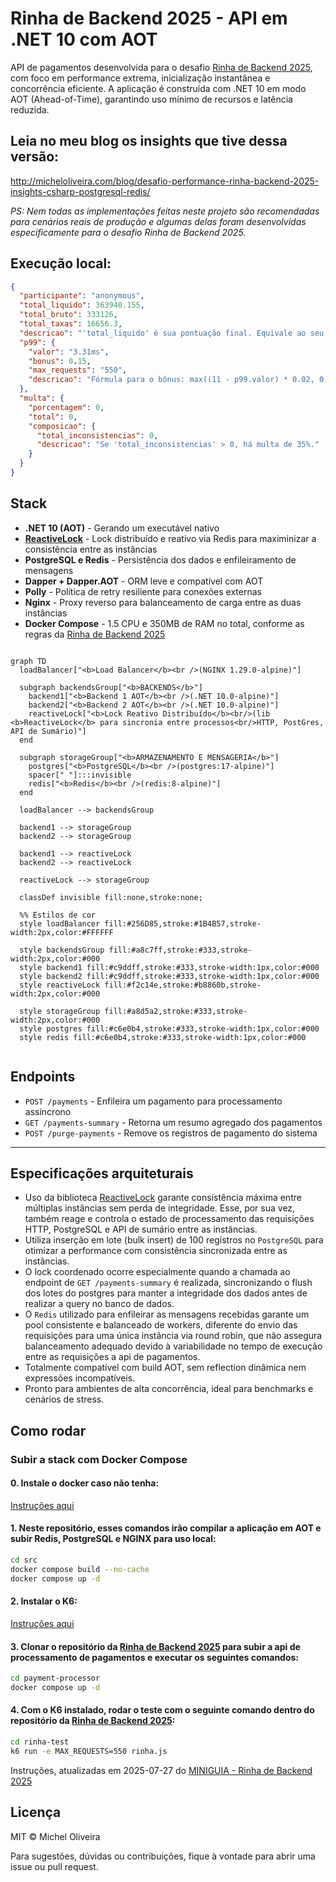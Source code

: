 # Rinha de Backend 2025 - API em .NET 10 com AOT

API de pagamentos desenvolvida para o desafio [Rinha de Backend 2025](https://github.com/zanfranceschi/rinha-de-backend-2025), com foco em performance extrema, inicialização instantânea e concorrência eficiente. A aplicação é construída com .NET 10 em modo AOT (Ahead-of-Time), garantindo uso mínimo de recursos e latência reduzida.

## Leia no meu blog os insights que tive dessa versão:
http://micheloliveira.com/blog/desafio-performance-rinha-backend-2025-insights-csharp-postgresql-redis/

*PS: Nem todas as implementações feitas neste projeto são recomendadas para cenários reais de produção e algumas delas foram desenvolvidas especificamente para o desafio Rinha de Backend 2025.*

## Execução local:
```json
{
  "participante": "anonymous",
  "total_liquido": 363940.155,
  "total_bruto": 333126,
  "total_taxas": 16656.3,
  "descricao": "'total_liquido' é sua pontuação final. Equivale ao seu lucro. Fórmula: total_liquido + (total_liquido * p99.bonus) - (total_liquido * multa.porcentagem)",
  "p99": {
    "valor": "3.31ms",
    "bonus": 0.15,
    "max_requests": "550",
    "descricao": "Fórmula para o bônus: max((11 - p99.valor) * 0.02, 0)"
  },
  "multa": {
    "porcentagem": 0,
    "total": 0,
    "composicao": {
      "total_inconsistencias": 0,
      "descricao": "Se 'total_inconsistencias' > 0, há multa de 35%."
    }
  }
}
```

## Stack

- **.NET 10 (AOT)** - Gerando um executável nativo
- **[ReactiveLock](https://www.nuget.org/packages/ReactiveLock.Distributed.Redis/)** - Lock distribuído e reativo via Redis para maximinizar a consistência entre as instâncias
- **PostgreSQL e Redis** - Persistência dos dados e enfileiramento de mensagens
- **Dapper + Dapper.AOT** - ORM leve e compatível com AOT
- **Polly** - Política de retry resiliente para conexões externas
- **Nginx** - Proxy reverso para balanceamento de carga entre as duas instâncias
- **Docker Compose** - 1.5 CPU e 350MB de RAM no total, conforme as regras da [Rinha de Backend 2025](https://github.com/zanfranceschi/rinha-de-backend-2025)

```mermaid

graph TD
  loadBalancer["<b>Load Balancer</b><br />(NGINX 1.29.0-alpine)"]

  subgraph backendsGroup["<b>BACKENDS</b>"]
    backend1["<b>Backend 1 AOT</b><br />(.NET 10.0-alpine)"]
    backend2["<b>Backend 2 AOT</b><br />(.NET 10.0-alpine)"]
    reactiveLock["<b>Lock Reativo Distribuído</b><br/>(lib <b>ReactiveLock</b> para sincronia entre processos<br/>HTTP, PostGres, API de Sumário)"]
  end

  subgraph storageGroup["<b>ARMAZENAMENTO E MENSAGERIA</b>"]
    postgres["<b>PostgreSQL</b><br />(postgres:17-alpine)"]
    spacer[" "]:::invisible
    redis["<b>Redis</b><br />(redis:8-alpine)"]
  end

  loadBalancer --> backendsGroup

  backend1 --> storageGroup
  backend2 --> storageGroup

  backend1 --> reactiveLock
  backend2 --> reactiveLock

  reactiveLock --> storageGroup

  classDef invisible fill:none,stroke:none;

  %% Estilos de cor
  style loadBalancer fill:#256D85,stroke:#1B4B57,stroke-width:2px,color:#FFFFFF

  style backendsGroup fill:#a8c7ff,stroke:#333,stroke-width:2px,color:#000
  style backend1 fill:#c9ddff,stroke:#333,stroke-width:1px,color:#000
  style backend2 fill:#c9ddff,stroke:#333,stroke-width:1px,color:#000
  style reactiveLock fill:#f2c14e,stroke:#b8860b,stroke-width:2px,color:#000

  style storageGroup fill:#a8d5a2,stroke:#333,stroke-width:2px,color:#000
  style postgres fill:#c6e0b4,stroke:#333,stroke-width:1px,color:#000
  style redis fill:#c6e0b4,stroke:#333,stroke-width:1px,color:#000
  

```

## Endpoints

- `POST /payments` - Enfileira um pagamento para processamento assíncrono
- `GET /payments-summary` - Retorna um resumo agregado dos pagamentos
- `POST /purge-payments` - Remove os registros de pagamento do sistema

---

## Especificações arquiteturais

- Uso da biblioteca [ReactiveLock](https://www.nuget.org/packages/ReactiveLock.Distributed.Redis/) garante consistência máxima entre múltiplas instâncias sem perda de integridade. Esse, por sua vez, também reage e controla o estado de processamento das requisições HTTP, PostgreSQL e API de sumário entre as instâncias.
- Utiliza inserção em lote (bulk insert) de 100 registros no `PostgreSQL` para otimizar a performance com consistência sincronizada entre as instâncias.
- O lock coordenado ocorre especialmente quando a chamada ao endpoint de `GET /payments-summary` é realizada, sincronizando o flush dos lotes do postgres para manter a integridade dos dados antes de realizar a query no banco de dados.
- O `Redis` utilizado para enfileirar as mensagens recebidas garante um pool consistente e balanceado de workers, diferente do envio das requisições para uma única instância via round robin, que não assegura balanceamento adequado devido à variabilidade no tempo de execução entre as requisições a api de pagamentos.
- Totalmente compatível com build AOT, sem reflection dinâmica nem expressões incompatíveis.
- Pronto para ambientes de alta concorrência, ideal para benchmarks e cenários de stress.

## Como rodar

### Subir a stack com Docker Compose
#### 0. Instale o docker caso não tenha:

[Instruções aqui](https://docs.docker.com/get-started/get-docker/)

#### 1. Neste repositório, esses comandos irão compilar a aplicação em AOT e subir Redis, PostgreSQL e NGINX para uso local:
```bash
cd src
docker compose build --no-cache
docker compose up -d
```
#### 2. Instalar o K6:

[Instruções aqui](https://grafana.com/docs/k6/latest/set-up/install-k6/)

#### 3. Clonar o repositório da [Rinha de Backend 2025](https://github.com/zanfranceschi/rinha-de-backend-2025) para subir a api de processamento de pagamentos e executar os seguintes comandos:
```bash
cd payment-processor
docker compose up -d
```
#### 4. Com o K6 instalado, rodar o teste com o seguinte comando dentro do repositório da [Rinha de Backend 2025](https://github.com/zanfranceschi/rinha-de-backend-2025):
```bash
cd rinha-test
k6 run -e MAX_REQUESTS=550 rinha.js
```

Instruções, atualizadas em 2025-07-27 do [MINIGUIA - Rinha de Backend 2025](https://github.com/zanfranceschi/rinha-de-backend-2025/blob/main/rinha-test/MINIGUIA.md)

## Licença

MIT © Michel Oliveira

Para sugestões, dúvidas ou contribuições, fique à vontade para abrir uma issue ou pull request.
